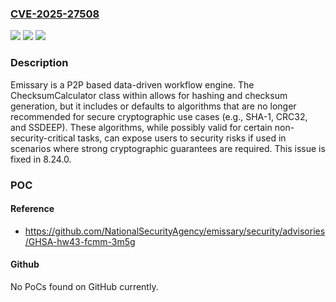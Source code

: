 ### [CVE-2025-27508](https://cve.mitre.org/cgi-bin/cvename.cgi?name=CVE-2025-27508)
![](https://img.shields.io/static/v1?label=Product&message=emissary&color=blue)
![](https://img.shields.io/static/v1?label=Version&message=%3D%20%3C%208.24.0%20&color=brighgreen)
![](https://img.shields.io/static/v1?label=Vulnerability&message=CWE-327%3A%20Use%20of%20a%20Broken%20or%20Risky%20Cryptographic%20Algorithm&color=brighgreen)

### Description

Emissary is a P2P based data-driven workflow engine. The ChecksumCalculator class within allows for hashing and checksum generation, but it includes or defaults to algorithms that are no longer recommended for secure cryptographic use cases (e.g., SHA-1, CRC32, and SSDEEP). These algorithms, while possibly valid for certain non-security-critical tasks, can expose users to security risks if used in scenarios where strong cryptographic guarantees are required. This issue is fixed in 8.24.0.

### POC

#### Reference
- https://github.com/NationalSecurityAgency/emissary/security/advisories/GHSA-hw43-fcmm-3m5g

#### Github
No PoCs found on GitHub currently.

